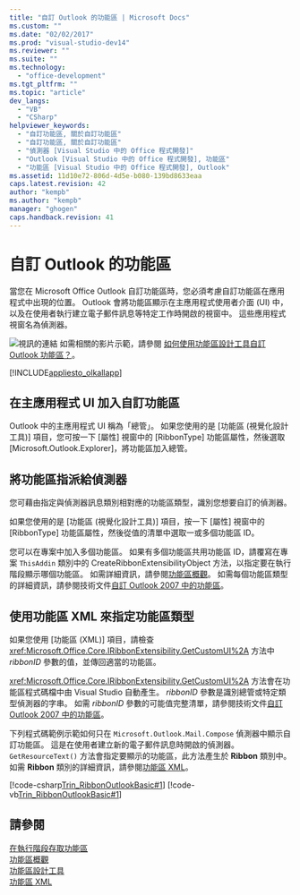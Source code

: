 ```yaml
---
title: "自訂 Outlook 的功能區 | Microsoft Docs"
ms.custom: ""
ms.date: "02/02/2017"
ms.prod: "visual-studio-dev14"
ms.reviewer: ""
ms.suite: ""
ms.technology: 
  - "office-development"
ms.tgt_pltfrm: ""
ms.topic: "article"
dev_langs: 
  - "VB"
  - "CSharp"
helpviewer_keywords: 
  - "自訂功能區, 關於自訂功能區"
  - "自訂功能區, 關於自訂功能區"
  - "偵測器 [Visual Studio 中的 Office 程式開發]"
  - "Outlook [Visual Studio 中的 Office 程式開發], 功能區"
  - "功能區 [Visual Studio 中的 Office 程式開發], Outlook"
ms.assetid: 11d10e72-806d-4d5e-b080-139bd8633eaa
caps.latest.revision: 42
author: "kempb"
ms.author: "kempb"
manager: "ghogen"
caps.handback.revision: 41
---
```

# 自訂 Outlook 的功能區
  當您在 Microsoft Office Outlook 自訂功能區時，您必須考慮自訂功能區在應用程式中出現的位置。  Outlook 會將功能區顯示在主應用程式使用者介面 \(UI\) 中，以及在使用者執行建立電子郵件訊息等特定工作時開啟的視窗中。  這些應用程式視窗名為偵測器。  
  
 ![視訊的連結](../vsto/media/playvideo.png "視訊的連結") 如需相關的影片示範，請參閱 [如何使用功能區設計工具自訂 Outlook 功能區？](http://go.microsoft.com/fwlink/?LinkID=130312)。  
  
 [!INCLUDE[appliesto_olkallapp](../vsto/includes/appliesto-olkallapp-md.md)]  
  
## 在主應用程式 UI 加入自訂功能區  
 Outlook 中的主應用程式 UI 稱為「總管」。  如果您使用的是 \[功能區 \(視覺化設計工具\)\] 項目，您可按一下 \[屬性\] 視窗中的 \[RibbonType\] 功能區屬性，然後選取 \[Microsoft.Outlook.Explorer\]，將功能區加入總管。  
  
## 將功能區指派給偵測器  
 您可藉由指定與偵測器訊息類別相對應的功能區類型，識別您想要自訂的偵測器。  
  
 如果您使用的是 \[功能區 \(視覺化設計工具\)\] 項目，按一下 \[屬性\] 視窗中的 \[RibbonType\] 功能區屬性，然後從值的清單中選取一或多個功能區 ID。  
  
 您可以在專案中加入多個功能區。  如果有多個功能區共用功能區 ID，請覆寫在專案 `ThisAddin` 類別中的 CreateRibbonExtensibilityObject 方法，以指定要在執行階段顯示哪個功能區。  如需詳細資訊，請參閱[功能區概觀](../vsto/ribbon-overview.md)。  如需每個功能區類型的詳細資訊，請參閱技術文件[自訂 Outlook 2007 中的功能區](http://msdn.microsoft.com/zh-tw/946e97ea-f556-4e84-8fac-01cd9214e170)。  
  
## 使用功能區 XML 來指定功能區類型  
 如果您使用 \[功能區 \(XML\)\] 項目，請檢查 <xref:Microsoft.Office.Core.IRibbonExtensibility.GetCustomUI%2A> 方法中 *ribbonID* 參數的值，並傳回適當的功能區。  
  
 <xref:Microsoft.Office.Core.IRibbonExtensibility.GetCustomUI%2A> 方法會在功能區程式碼檔中由 Visual Studio 自動產生。  *ribbonID* 參數是識別總管或特定類型偵測器的字串。  如需 *ribbonID* 參數的可能值完整清單，請參閱技術文件[自訂 Outlook 2007 中的功能區](http://msdn.microsoft.com/zh-tw/946e97ea-f556-4e84-8fac-01cd9214e170)。  
  
 下列程式碼範例示範如何只在 `Microsoft.Outlook.Mail.Compose` 偵測器中顯示自訂功能區。  這是在使用者建立新的電子郵件訊息時開啟的偵測器。  `GetResourceText()` 方法會指定要顯示的功能區，此方法產生於 **Ribbon** 類別中。  如需 **Ribbon** 類別的詳細資訊，請參閱[功能區 XML](../vsto/ribbon-xml.md)。  
  
 [!code-csharp[Trin_RibbonOutlookBasic#1](../snippets/csharp/VS_Snippets_OfficeSP/Trin_RibbonOutlookBasic/CS/Ribbon1.cs#1)]
 [!code-vb[Trin_RibbonOutlookBasic#1](../snippets/visualbasic/VS_Snippets_OfficeSP/Trin_RibbonOutlookBasic/VB/Ribbon1.vb#1)]  
  
## 請參閱  
 [在執行階段存取功能區](../vsto/accessing-the-ribbon-at-run-time.md)   
 [功能區概觀](../vsto/ribbon-overview.md)   
 [功能區設計工具](../vsto/ribbon-designer.md)   
 [功能區 XML](../vsto/ribbon-xml.md)  
  
  